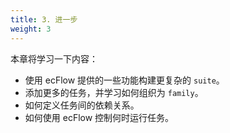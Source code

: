 ```yaml
---
title: 3. 进一步
weight: 3
---
```


本章将学习一下内容：

* 使用 ecFlow 提供的一些功能构建更复杂的 `suite`。
* 添加更多的任务，并学习如何组织为 `family`。
* 如何定义任务间的依赖关系。
* 如何使用 ecFlow 控制何时运行任务。
